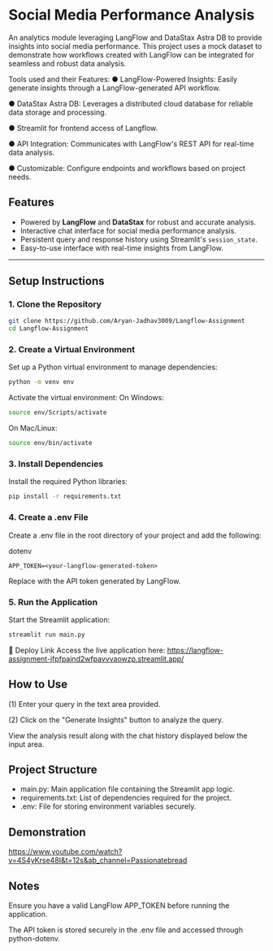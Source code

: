 # Social Media Performance Analysis

An analytics module leveraging LangFlow and DataStax Astra DB to provide insights into social media performance. This project uses a mock dataset to demonstrate how workflows created with LangFlow can be integrated for seamless and robust data analysis.

Tools used and their Features:
● LangFlow-Powered Insights: Easily generate insights through a LangFlow-generated API workflow.

● DataStax Astra DB: Leverages a distributed cloud database for reliable data storage and processing.

● Streamlit for frontend access of Langflow.

● API Integration: Communicates with LangFlow's REST API for real-time data analysis.

● Customizable: Configure endpoints and workflows based on project needs.



## Features

- Powered by **LangFlow** and **DataStax** for robust and accurate analysis.
- Interactive chat interface for social media performance analysis.
- Persistent query and response history using Streamlit's `session_state`.
- Easy-to-use interface with real-time insights from LangFlow.

---

## Setup Instructions

### 1. Clone the Repository
```bash
git clone https://github.com/Aryan-Jadhav3009/Langflow-Assignment
cd Langflow-Assignment
```

### 2. Create a Virtual Environment
Set up a Python virtual environment to manage dependencies:
```bash
python -m venv env

```
Activate the virtual environment:
On Windows:
```bash
source env/Scripts/activate
```
On Mac/Linux:
```bash
source env/bin/activate
```

### 3. Install Dependencies
Install the required Python libraries:

```bash
pip install -r requirements.txt
```
### 4. Create a .env File
Create a .env file in the root directory of your project and add the following:

dotenv
```
APP_TOKEN=<your-langflow-generated-token>
```
Replace <your-langflow-generated-token> with the API token generated by LangFlow.

### 5. Run the Application
Start the Streamlit application:

```bash
streamlit run main.py
```
🚀 Deploy Link
Access the live application here: https://langflow-assignment-jfpfpajnd2wfpavvvaowzp.streamlit.app/ 
## How to Use
(1) Enter your query in the text area provided.

(2) Click on the "Generate Insights" button to analyze the query.

View the analysis result along with the chat history displayed below the input area.

## Project Structure
- main.py: Main application file containing the Streamlit app logic.
- requirements.txt: List of dependencies required for the project.
- .env: File for storing environment variables securely.

## Demonstration
https://www.youtube.com/watch?v=4S4yKrse48I&t=12s&ab_channel=Passionatebread

## Notes
Ensure you have a valid LangFlow APP_TOKEN before running the application.

The API token is stored securely in the .env file and accessed through python-dotenv.
